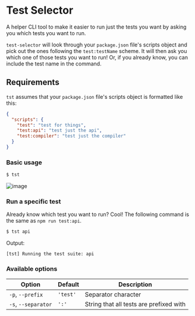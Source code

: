 # Test Selector

A helper CLI tool to make it easier to run just the tests you want by asking you which tests you want to run.

`test-selector` will look through your `package.json` file's scripts object and pick out the ones following the `test:testName` scheme. It will then ask you which one of those tests you want to run! Or, if you already know, you can include the test name in the command.

## Requirements

`tst` assumes that your `package.json` file's scripts object is formatted like this:

```json
{
  "scripts": {
    "test": "test for things",
    "test:api": "test just the api",
    "test:compiler": "test just the compiler"
  }
}
```

### Basic usage

```bash
$ tst
```

![image](https://user-images.githubusercontent.com/10660468/30147090-4e238982-936a-11e7-8042-d96d5abbe6a5.png)

### Run a specific test

Already know which test you want to run? Cool! The following command is the same as `npm run test:api`.

```bash
$ tst api
```
Output:
```
[tst] Running the test suite: api
```

### Available options

| Option | Default | Description |
| ------ | ------- | ----------- |
| `-p`, `--prefix` | `'test'` | Separator character |
| `-s`, `--separator` | `':'` | String that all tests are prefixed with |
